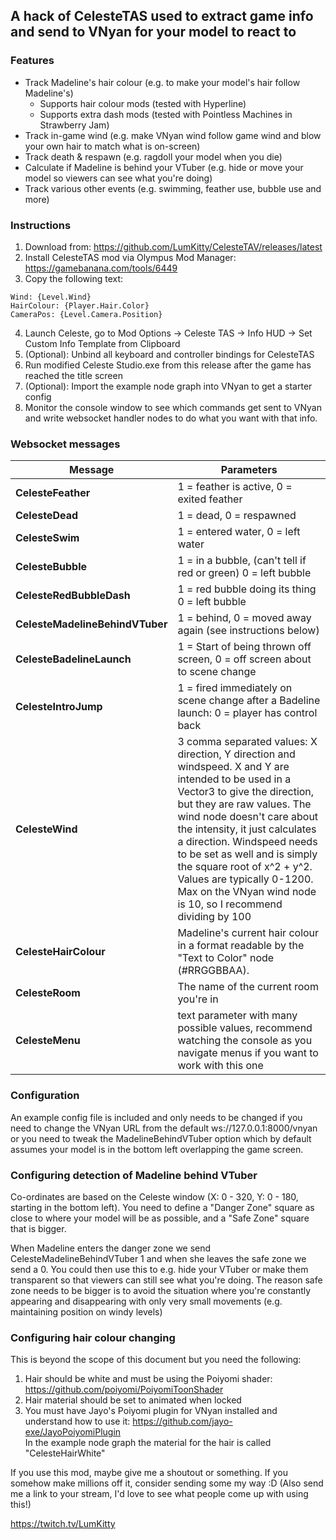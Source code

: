 ## A hack of CelesteTAS used to extract game info and send to VNyan for your model to react to

### Features
* Track Madeline's hair colour (e.g. to make your model's hair follow Madeline's)
    * Supports hair colour mods (tested with Hyperline)
    * Supports extra dash mods (tested with Pointless Machines in Strawberry Jam)
* Track in-game wind (e.g. make VNyan wind follow game wind and blow your own hair to match what is on-screen)
* Track death & respawn (e.g. ragdoll your model when you die)
* Calculate if Madeline is behind your VTuber (e.g. hide or move your model so viewers can see what you're doing)
* Track various other events (e.g. swimming, feather use, bubble use and more)

### Instructions

1. Download from: https://github.com/LumKitty/CelesteTAV/releases/latest
2. Install CelesteTAS mod via Olympus Mod Manager: https://gamebanana.com/tools/6449
3. Copy the following text:
```
Wind: {Level.Wind}
HairColour: {Player.Hair.Color}
CameraPos: {Level.Camera.Position}
```
4. Launch Celeste, go to Mod Options -> Celeste TAS -> Info HUD -> Set Custom Info Template from Clipboard
5. (Optional): Unbind all keyboard and controller bindings for CelesteTAS
6. Run modified Celeste Studio.exe from this release after the game has reached the title screen
7. (Optional): Import the example node graph into VNyan to get a starter config
8. Monitor the console window to see which commands get sent to VNyan and write websocket handler nodes to do what you want with that info.
  
### Websocket messages 
| Message | Parameters |
| ------- | ---------- |
| **CelesteFeather** | 1 = feather is active, 0 = exited feather |
| **CelesteDead** | 1 = dead, 0 = respawned |
| **CelesteSwim** | 1 = entered water, 0 = left water |
| **CelesteBubble** | 1 = in a bubble, (can't tell if red or green) 0 = left bubble |
| **CelesteRedBubbleDash** | 1 = red bubble doing its thing 0 = left bubble |
| **CelesteMadelineBehindVTuber** | 1 = behind, 0 = moved away again (see instructions below) |
| **CelesteBadelineLaunch** | 1 = Start of being thrown off screen, 0 = off screen about to scene change |
| **CelesteIntroJump** | 1 = fired immediately on scene change after a Badeline launch: 0 = player has control back |
| **CelesteWind** | 3 comma separated values: X direction, Y direction and windspeed. X and Y are intended to be used in a Vector3 to give the direction, but they are raw values. The wind node doesn't care about the intensity, it just calculates a direction. Windspeed needs to be set as well and is simply the square root of x^2 + y^2. Values are typically 0-1200. Max on the VNyan wind node is 10, so I recommend dividing by 100 |
| **CelesteHairColour** | Madeline's current hair colour in a format readable by the "Text to Color" node (#RRGGBBAA). |
| **CelesteRoom** | The name of the current room you're in |
| **CelesteMenu** | text parameter with many possible values, recommend watching the console as you navigate menus if you want to work with this one |

### Configuration

An example config file is included and only needs to be changed if you need to change the VNyan URL from the default ws://127.0.0.1:8000/vnyan or you need to tweak the MadelineBehindVTuber option which by default assumes your model is in the bottom left overlapping the game screen.

### Configuring detection of Madeline behind VTuber

Co-ordinates are based on the Celeste window (X: 0 - 320, Y: 0 - 180, starting in the bottom left). You need to define a "Danger Zone" square as close to where your model will be as possible, and a "Safe Zone" square that is bigger.

When Madeline enters the danger zone we send CelesteMadelineBehindVTuber 1 and when she leaves the safe zone we send a 0. You could then use this to e.g. hide your VTuber or make them transparent so that viewers can still see what you're doing. The reason safe zone needs to be bigger is to avoid the situation where you're constantly appearing and disappearing with only very small movements (e.g. maintaining position on windy levels)

### Configuring hair colour changing

This is beyond the scope of this document but you need the following:
1. Hair should be white and must be using the Poiyomi shader: https://github.com/poiyomi/PoiyomiToonShader
2. Hair material should be set to animated when locked
3. You must have Jayo's Poiyomi plugin for VNyan installed and understand how to use it: https://github.com/jayo-exe/JayoPoiyomiPlugin \
In the example node graph the material for the hair is called "CelesteHairWhite"


If you use this mod, maybe give me a shoutout or something. If you somehow make millions off it, consider sending some my way :D 
(Also send me a link to your stream, I'd love to see what people come up with using this!)

https://twitch.tv/LumKitty
